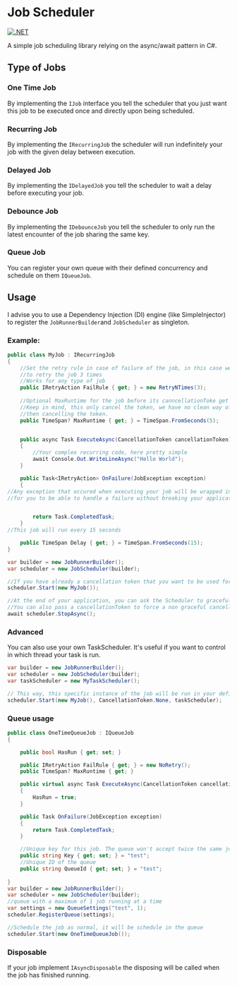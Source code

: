 ﻿# Job Scheduler

[![.NET](https://github.com/Belphemur/Job.Scheduler/actions/workflows/dotnet.yml/badge.svg)](https://github.com/Belphemur/Job.Scheduler/actions/workflows/dotnet.yml)

A simple job scheduling library relying on the async/await pattern in C#.

## Type of Jobs

### One Time Job

By implementing the `IJob` interface you tell the scheduler that you just want this job to be executed once and directly
upon being scheduled.

### Recurring Job

By implementing the `IRecurringJob` the scheduler will run indefinitely your job with the given delay between execution.

### Delayed Job

By implementing the `IDelayedJob` you tell the scheduler to wait a delay before executing your job.

### Debounce Job

By implementing the `IDebounceJob` you tell the scheduler to only run the latest encounter of the job sharing the same key.

### Queue Job
You can register your own queue with their defined concurrency and schedule on them `IQueueJob`.

## Usage

I advise you to use a Dependency Injection (DI) engine (like SimpleInjector) to register the `JobRunnerBuilder`and `JobScheduler` as singleton.

### Example:

```c#
public class MyJob : IRecurringJob
{
    //Set the retry rule in case of failure of the job, in this case we want
    //to retry the job 3 times
    //Works for any type of job
    public IRetryAction FailRule { get; } = new RetryNTimes(3);
   
    //Optional MaxRuntime for the job before its canncellationToke get cancelled
    //Keep in mind, this only cancel the token, we have no clean way of stopping a running task
    //then cancelling the token.
    public TimeSpan? MaxRuntime { get; } = TimeSpan.FromSeconds(5);


    public async Task ExecuteAsync(CancellationToken cancellationToken)
    {
        //Your complex recurring code, here pretty simple
        await Console.Out.WriteLineAsync("Hello World");
    }

    public Task<IRetryAction> OnFailure(JobException exception)
    {
//Any exception that occured when executing your job will be wrapped in a JobException, check the InnerException
//for you to be able to handle a failure without breaking your application neither needed a try/catch in ExecuteAsync


        return Task.CompletedTask;
    }
//This job will run every 15 seconds

    public TimeSpan Delay { get; } = TimeSpan.FromSeconds(15);
}

var builder = new JobRunnerBuilder();
var scheduler = new JobScheduler(builder);

//If you have already a cancellation token that you want to be used for stopping your job, you can pass it as second param
scheduler.Start(new MyJob());

//At the end of your application, you can ask the Scheduler to gracefully stop the running jobs and wait for them to stop.
//You can also pass a cancellationToken to force a non graceful cancellation of the jobs.
await scheduler.StopAsync();
```

### Advanced
You can also use your own TaskScheduler. It's useful if you want to control in which thread your task is run.
```c#
var builder = new JobRunnerBuilder();
var scheduler = new JobScheduler(builder);
var taskScheduler = new MyTaskScheduler();

// This way, this specific instance of the job will be run in your defined task scheduler
scheduler.Start(new MyJob(), CancellationToken.None, taskScheduler);
```

### Queue usage
```c#
public class OneTimeQueueJob : IQueueJob
{

    public bool HasRun { get; set; }

    public IRetryAction FailRule { get; } = new NoRetry();
    public TimeSpan? MaxRuntime { get; }

    public virtual async Task ExecuteAsync(CancellationToken cancellationToken)
    {
        HasRun = true;
    }

    public Task OnFailure(JobException exception)
    {
        return Task.CompletedTask;
    }

    //Unique key for this job. The queue won't accept twice the same job unless it has finished running.
    public string Key { get; set; } = "test";
    //Unique ID of the queue
    public string QueueId { get; set; } = "test";
  
}
var builder = new JobRunnerBuilder();
var scheduler = new JobScheduler(builder);
//queue with a maximum of 1 job running at a time
var settings = new QueueSettings("test", 1);
scheduler.RegisterQueue(settings);

//Schedule the job as normal, it will be schedule in the queue
scheduler.Start(new OneTimeQueueJob());
```
### Disposable
If your job implement `IAsyncDisposable` the disposing will be called when the job has finished running.
